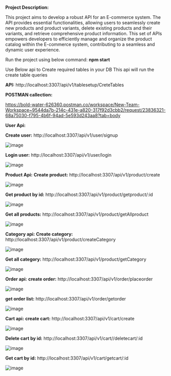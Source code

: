 **Project Description:**

This project aims to develop a robust API for an E-commerce system. The API provides essential functionalities, allowing users to seamlessly create new products and product variants, delete existing products and their variants, and retrieve comprehensive product information. This set of APIs empowers developers to efficiently manage and organize the product catalog within the E-commerce system, contributing to a seamless and dynamic user experience.

Run the project using below command:
**npm start**

Use Below api to Create required tables in your DB
This api will run the create table queries

**API:** http://localhost:3307/api/v1/tablesetup/CreteTables

**POSTMAN callection:**

https://bold-water-626360.postman.co/workspace/New-Team-Workspace~9544da7b-214c-431e-a820-317f92d3cbb2/request/23836321-68a75030-f795-4b6f-94ad-5e593d243aa8?tab=body

**User Api:**

**Create user:**
http://localhost:3307/api/v1/user/signup

![image](https://github.com/rajithsuvarna/E_Commerce_App_Project/assets/109891044/edbc63fd-e28d-49ac-b499-c09751b07e8d)

**Login user:**
http://localhost:3307/api/v1/user/login

![image](https://github.com/rajithsuvarna/E_Commerce_App_Project/assets/109891044/6543a2ff-d07a-41c4-949d-35ace5e33c04)

**Product Api:**
**Create product:**
http://localhost:3307/api/v1/product/create

![image](https://github.com/rajithsuvarna/E_Commerce_App_Project/assets/109891044/0dd8475e-7a03-4651-8ad2-472a48ef62cc)

**Get product by id:**
http://localhost:3307/api/v1/product/getproduct/:id

![image](https://github.com/rajithsuvarna/E_Commerce_App_Project/assets/109891044/24d9cf8a-15e0-4205-88cf-f280628635e4)

**Get all products:**
http://localhost:3307/api/v1/product/getAllproduct

![image](https://github.com/rajithsuvarna/E_Commerce_App_Project/assets/109891044/aa4e2346-1e26-4b27-9fab-e038ddf10533)

**Category api:**
**Create category:**
http://localhost:3307/api/v1/product/createCategory

![image](https://github.com/rajithsuvarna/E_Commerce_App_Project/assets/109891044/8ce66a14-b789-4991-90e9-47d5af8bb2aa)

**Get all category:**
http://localhost:3307/api/v1/product/getCategory

![image](https://github.com/rajithsuvarna/E_Commerce_App_Project/assets/109891044/2a20c5c0-8d39-4c43-8560-172f4bd62039)

**Order api:**
**create order:**
http://localhost:3307/api/v1/order/placeorder

![image](https://github.com/rajithsuvarna/E_Commerce_App_Project/assets/109891044/a0aba95b-8364-4e37-ad38-a00820c5e93b)

**get order list:**
http://localhost:3307/api/v1/order/getorder

![image](https://github.com/rajithsuvarna/E_Commerce_App_Project/assets/109891044/cfe443ed-6cfe-4f76-83ea-5b074b8d8e7f)

**Cart api:**
**create cart:**
http://localhost:3307/api/v1/cart/create

![image](https://github.com/rajithsuvarna/E_Commerce_App_Project/assets/109891044/13c6b9c7-c14c-4908-a0e3-cd42fa2155fd)

**Delete cart by id:**
http://localhost:3307/api/v1/cart//deletecart/:id

![image](https://github.com/rajithsuvarna/E_Commerce_App_Project/assets/109891044/eff5c809-c54a-4d00-bfc6-af2963286690)

**Get cart by id:**
http://localhost:3307/api/v1/cart/getcart/:id

![image](https://github.com/rajithsuvarna/E_Commerce_App_Project/assets/109891044/1de4d752-616a-4972-ad6f-eeef534e774d)

